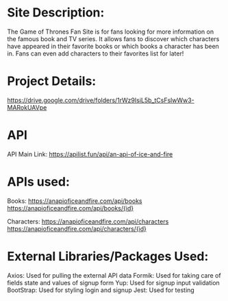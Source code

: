 # Site Description:

The Game of Thrones Fan Site is for fans looking for more information on the famous book and TV series. It allows fans to discover which characters have appeared in their favorite books or which books a character has been in. Fans can even add characters to their favorites list for later!

# Project Details:

https://drive.google.com/drive/folders/1rWz9IsiL5b_tCsFslwWw3-MARokUAVpe

# API

API Main Link: https://apilist.fun/api/an-api-of-ice-and-fire

# APIs used:

Books: https://anapioficeandfire.com/api/books
https://anapioficeandfire.com/api/books/{id}

Characters: https://anapioficeandfire.com/api/characters
https://anapioficeandfire.com/api/characters/{id}

# External Libraries/Packages Used:

Axios: Used for pulling the external API data
Formik: Used for taking care of fields state and values of signup form
Yup: Used for signup input validation
BootStrap: Used for styling login and signup
Jest: Used for testing
